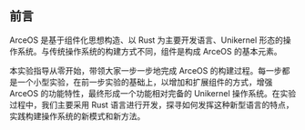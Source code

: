 ## 前言

ArceOS 是基于组件化思想构造、以 Rust 为主要开发语言、Unikernel 形态的操作系统。与传统操作系统的构建方式不同，组件是构成 ArceOS 的基本元素。

本实验指导从零开始，带领大家一步一步地完成 ArceOS 的构建过程。每一步都是一个小型实验，在前一步实验的基础上，以增加和扩展组件的方式，增强 ArceOS 的功能特性，最终形成一个功能相对完备的 Unikernel 操作系统。在实验过程中，我们主要采用 Rust 语言进行开发，探寻如何发挥这种新型语言的特点，实践构建操作系统的新模式和新方法。
